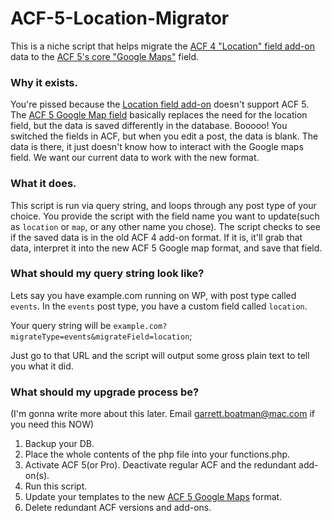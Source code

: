 # ACF-5-Location-Migrator
This is a niche script that helps migrate the [ACF 4 "Location" field add-on](https://wordpress.org/plugins/advanced-custom-fields-location-field-add-on) data to the [ACF 5's core "Google Maps"](http://www.advancedcustomfields.com/resources/google-map/) field. 
### Why it exists.
You're pissed because the [Location field add-on](https://wordpress.org/plugins/advanced-custom-fields-location-field-add-on) doesn't support ACF 5. The [ACF 5 Google Map field](http://www.advancedcustomfields.com/resources/google-map/) basically replaces the need for the location field, but the data is saved differently in the database. Booooo! You switched the fields in ACF, but when you edit a post, the data is blank. The data is there, it just doesn't know how to interact with the Google maps field. We want our current data to work with the new format.
### What it does.
This script is run via query string, and loops through any post type of your choice. You provide the script with the field name you want to update(such as `location` or `map`, or any other name you chose). The script checks to see if the saved data is in the old ACF 4 add-on format. If it is, it'll grab that data, interpret it into the new ACF 5 Google map format, and save that field.
### What should my query string look like?
Lets say you have example.com running on WP, with post type called `events`. In the `events` post type, you have a custom field called `location`. 

Your query string will be `example.com?migrateType=events&migrateField=location`;

Just go to that URL and the script will output some gross plain text to tell you what it did.
### What should my upgrade process be?
(I'm gonna write more about this later. Email garrett.boatman@mac.com if you need this NOW) 

1. Backup your DB.
2. Place the whole contents of the php file into your functions.php. 
3. Activate ACF 5(or Pro). Deactivate regular ACF and the redundant add-on(s).
3. Run this script.
4. Update your templates to the new [ACF 5 Google Maps](http://www.advancedcustomfields.com/resources/google-map/) format.
5. Delete redundant ACF versions and add-ons.